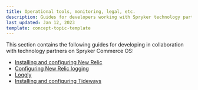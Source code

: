 ```yaml
---
title: Operational tools, monitoring, legal, etc.
description: Guides for developers working with Spryker technology partners
last_updated: Jan 12, 2023
template: concept-topic-template
---
```


This section contains the following guides for developing in collaboration with technology partners on Spryker Commerce OS:  

* [Installing and configuring New Relic](/docs/scos/dev/the-docker-sdk/{{page.version}}/configure-services.html)
* [Configuring New Relic logging](/docs/scos/dev/technology-partner-guides/{{page.version}}/operational-tools-monitoring-legal-etc/new-relic/configuring-new-relic-logging.html)
* [Loggly](/docs/scos/dev/technology-partner-guides/{{page.version}}/operational-tools-monitoring-legal-etc/loggly/loggly.html)
* [Installing and configuring Tideways](/docs/scos/dev/the-docker-sdk/{{page.version}}/configure-services.html)

